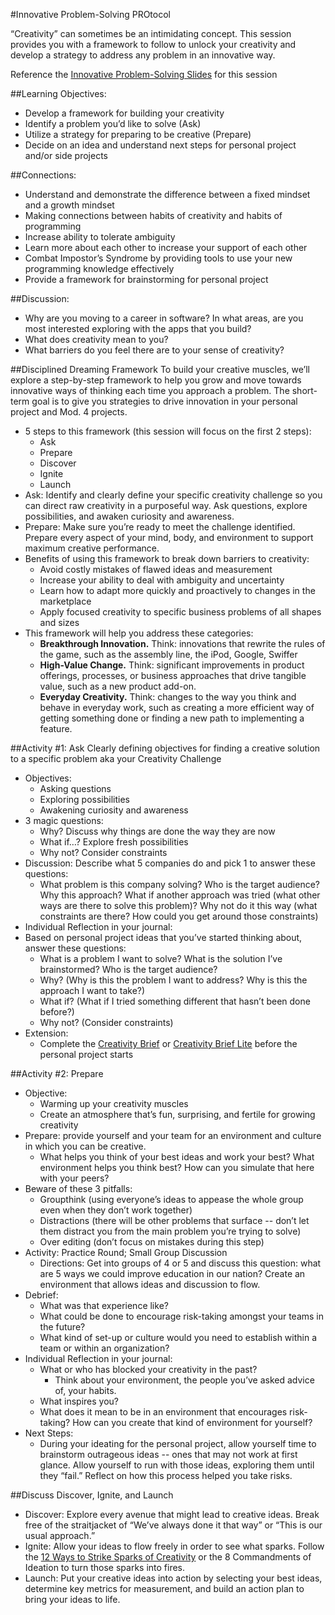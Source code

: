 #Innovative Problem-Solving PROtocol

“Creativity” can sometimes be an intimidating concept. This session provides you with a framework to follow to unlock your creativity and develop a strategy to address any problem in an innovative way. 

Reference the [Innovative Problem-Solving Slides](INSERTLINK) for this session

##Learning Objectives:
* Develop a framework for building your creativity
* Identify a problem you’d like to solve (Ask)
* Utilize a strategy for preparing to be creative (Prepare)
* Decide on an idea and understand next steps for personal project and/or side projects

##Connections:
* Understand and demonstrate the difference between a fixed mindset and a growth mindset
* Making connections between habits of creativity and habits of programming
* Increase ability to tolerate ambiguity
* Learn more about each other to increase your support of each other 
* Combat Impostor’s Syndrome by providing tools to use your new programming knowledge effectively 
* Provide a framework for brainstorming for personal project

##Discussion:
* Why are you moving to a career in software? In what areas, are you most interested exploring with the apps that you build?
* What does creativity mean to you?
* What barriers do you feel there are to your sense of creativity?

##Disciplined Dreaming Framework
To build your creative muscles, we’ll explore a step-by-step framework to help you grow and move towards innovative ways of thinking each time you approach a problem. The short-term goal is to give you strategies to drive innovation in your personal project and Mod. 4 projects.

* 5 steps to this framework (this session will focus on the first 2 steps):	
	* Ask
	* Prepare
	* Discover
	* Ignite
	* Launch
* Ask: Identify and clearly define your specific creativity challenge so you can direct raw creativity in a purposeful way. Ask questions, explore possibilities, and awaken curiosity and awareness.
* Prepare: Make sure you’re ready to meet the challenge identified. Prepare every aspect of your mind, body, and environment to support maximum creative performance.
* Benefits of using this framework to break down barriers to creativity:
	* Avoid costly mistakes of flawed ideas and measurement
	* Increase your ability to deal with ambiguity and uncertainty
	* Learn how to adapt more quickly and proactively to changes in the marketplace
	* Apply focused creativity to specific business problems of all shapes and sizes
* This framework will help you address these categories:
	* **Breakthrough Innovation.** Think: innovations that rewrite the rules of the game, such as the assembly line, the iPod, Google, Swiffer
	* **High-Value Change.** Think: significant improvements in product offerings, processes, or business approaches that drive tangible value, such as a new product add-on.
	* **Everyday Creativity.** Think: changes to the way you think and behave in everyday work, such as creating a more efficient way of getting something done or finding a new path to implementing a feature.

##Activity #1: Ask
Clearly defining objectives for finding a creative solution to a specific problem aka your Creativity Challenge

* Objectives:
	* Asking questions
	* Exploring possibilities
	* Awakening curiosity and awareness
* 3 magic questions:
	* Why? Discuss why things are done the way they are now
	* What if…? Explore fresh possibilities
	* Why not? Consider constraints
* Discussion: Describe what 5 companies do and pick 1 to answer these questions:
	* What problem is this company solving? Who is the target audience? Why this approach? What if another approach was tried (what other ways are there to solve this problem)? Why not do it this way (what constraints are there? How could you get around those constraints)
* Individual Reflection in your journal:
* Based on personal project ideas that you’ve started thinking about, answer these questions:
	* What is a problem I want to solve? What is the solution I’ve brainstormed? Who is the target audience?
	* Why? (Why is this the problem I want to address? Why is this the approach I want to take?)
	* What if? (What if I tried something different that hasn’t been done before?)
	* Why not? (Consider constraints) 
* Extension:
	* Complete the [Creativity Brief](INSERTLINK) or [Creativity Brief Lite](INSERTLINK) before the personal project starts

##Activity #2: Prepare  

* Objective:
	* Warming up your creativity muscles
	* Create an atmosphere that’s fun, surprising, and fertile for growing creativity
* Prepare: provide yourself and your team for an environment and culture in which you can be creative.
	* What helps you think of your best ideas and work your best? What environment helps you think best? How can you simulate that here with your peers?
* Beware of these 3 pitfalls:
	* Groupthink (using everyone’s ideas to appease the whole group even when they don’t work together)
	* Distractions (there will be other problems that surface -- don’t let them distract you from the main problem you’re trying to solve)
	* Over editing (don’t focus on mistakes during this step)
* Activity: Practice Round; Small Group Discussion
	* Directions: Get into groups of 4 or 5 and discuss this question: what are 5 ways we could improve education in our nation? Create an environment that allows ideas and discussion to flow. 
* Debrief:
	* What was that experience like? 
	* What could be done to encourage risk-taking amongst your teams in the future?
	* What kind of set-up or culture would you need to establish within a team or within an organization?
* Individual Reflection in your journal:
	* What or who has blocked your creativity in the past? 
		* Think about your environment, the people you’ve asked advice of, your habits. 
	* What inspires you?
	* What does it mean to be in an environment that encourages risk-taking? How can you create that kind of environment for yourself?
* Next Steps:
	* During your ideating for the personal project, allow yourself time to brainstorm outrageous ideas -- ones that may not work at first glance. Allow yourself to run with those ideas, exploring them until they “fail.” Reflect on how this process helped you take risks. 

##Discuss Discover, Ignite, and Launch
* Discover: Explore every avenue that might lead to creative ideas. Break free of the straitjacket of “We’ve always done it that way” or “This is our usual approach.” 
* Ignite: Allow your ideas to flow freely in order to see what sparks. Follow the [12 Ways to Strike Sparks of Creativity](INSERTLINK) or the 8 Commandments of Ideation to turn those sparks into fires.
* Launch: Put your creative ideas into action by selecting your best ideas, determine key metrics for measurement, and build an action plan to bring your ideas to life.   







